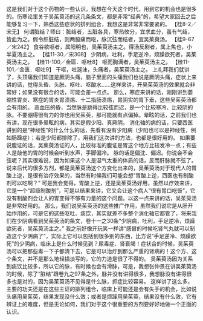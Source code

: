 这是我们对于这个药物的一些认识，我想在今天这个时代，用到它的机会也是很多的。伤寒论里关于吴茱萸汤的这几条条文，都是非常“经典”的，希望大家回去之后能够复习一下，熟悉这些症状的排列组合，我想这是非常非常要紧的。
【桂8-2／宋无】
何谓脏结？师曰：脏结者，五脏各具，寒热攸分，宜求血分，虽有气结，皆血为之。假令肝脏结，则两脇痛而呕，脉沉弦而结者，宜吴茱萸汤。
【桂9-67／宋242】
食谷欲呕者，属阳明也，吴茱萸汤主之。得汤反剧者，属上焦也，小半夏汤主之。
【桂11-30／宋308】
少阴病，吐利，手足逆冷，烦躁欲死者，吴茱萸汤主之。
【桂11-100／金匮．呕吐8】
呕而胸满者，吴茱萸汤主之。
【桂11-101／金匮．呕吐9】
干呕，吐涎沫，头痛者，吴茱萸汤主之。
上礼拜我们就讲了，头顶痛我们知道是厥阴头痛，脑子里面的头痛我们也说是厥阴头痛，症状上来讲的话，觉得头昏、头胀、呕吐、呕酸水……这样来讲，开吴茱萸汤的效果就会非常好；如果没有很合的话，可能会差一点点。
那么，寒症来讲的话，刚刚讲到萎缩性胃炎、寒症的胃炎胃溃疡、十二指肠溃疡，胃阴实的胃下垂，这些吴茱萸汤都会有用的。
高血压的昏，当然脉是跳得比较弦而迟，是一个比较寒冷、比较阴的脉。不要绷得很有力的你也用吴茱萸，那可能就有点偏掉。晕眩的话，之前我们也有讲，现在很多晕眩的病，其实是假少阳、真厥阴。
消化轴的病的话，只要西医讲到的是“神经性”的什么什么的话，先看有没有少阳病（少阳也可以是神经性，例如肠躁症）；若是少阳都排除了，用我们这次讲的方法，也都是很好用的。
如果要说腹证的话，吴茱萸汤证的人，比较标准的腹证是胃这个地方比较发冷一点；有些人是敲他的胃的时候会听到水声，手脚偏冷。
脉的话是偏沈、偏迟。你说会不会弦呢？其实很难说，因为如果这个人是湿气太重的体质的话，反而肝脉就不弦了。
说来后代的很多方剂，都是吴茱萸汤这个方变化出来的，吴茱萸汤对于现代人的胃酸上逆，是很有治疗效果的，当然有时候我们可能会想“胃酸上逆，西医也有制酸剂可以吃啊？”
可是我会觉得，胃酸上逆，还是吴茱萸汤好用，虽然以疗效来讲，它是一个“超级制酸剂”，可是以结果来讲，它又会让这个病人“很有胃口吃饭”，它没有制酸剂会让人的胃变得不够有力量的这个问题。以这一点来讲的话，吴茱萸汤是非常好用的。
那么，我们说吴茱萸汤的这些推广作用，虽然我们说它是从肝开始作用的，可是它的这些呕吐、痰饮，其实就差不多整个消化轴它都管了，将来我们在少阴病看到吴茱萸汤的条文，卷十一之30条“少阴病，吐利，手足逆冷，烦躁欲死者，吴茱萸汤主之。”
我之前好像开玩笑一样讲“感冒的时候吃肾气丸就可以制造这个少阴病了”，实际上它可以包括到很多别的东西，比方说“手足逆冷、烦躁欲死”的少阴病，临床上是什么时候见到？尿毒症、肾衰竭！症状合的时候，吴茱萸汤可以把那些毒一下子都清下去，它是可以治疗到那么严重的肾病的！这个方、这个条文，并不是那么地轻描淡写的，它的力道是很了不得的。
吴茱萸汤因为关系到痰饮比较多，所以它的脉，有时候也会有滑脉，可是，我想张仲景在讲吴茱萸汤的时候，除了“脏结”跟卷九之97条之外，脉并没有讲得很多，我想脉没有讲得很多也是对的，因为吴茱萸汤不见得是什么脉，抓症比较容易。
这样讲了这么多，主要的功夫还是在这些主证的排列组合，临床上可能还是会有失手的机会，比如说头痛用吴茱萸，结果发现没什么效；或者是烦躁用吴茱萸，结果没有什么效，它有辨证上的难度，但是无论如何，我们对于这个很重要的方剂要好好地做一个正面的认识。
